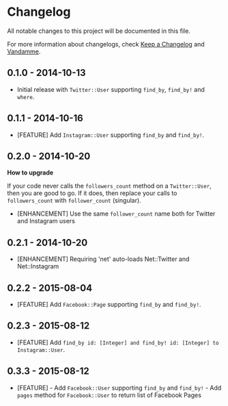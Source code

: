 # Changelog

All notable changes to this project will be documented in this file.

For more information about changelogs, check
[Keep a Changelog](http://keepachangelog.com) and
[Vandamme](http://tech-angels.github.io/vandamme).

## 0.1.0 - 2014-10-13

* Initial release with `Twitter::User` supporting `find_by`, `find_by!` and `where`.

## 0.1.1 - 2014-10-16

* [FEATURE] Add `Instagram::User` supporting `find_by` and `find_by!`.

## 0.2.0 - 2014-10-20

**How to upgrade**

If your code never calls the `followers_count` method on a `Twitter::User`, then you are good to go.
If it does, then replace your calls to `followers_count` with `follower_count` (singular).

* [ENHANCEMENT] Use the same `follower_count` name both for Twitter and Instagram users

## 0.2.1 - 2014-10-20

* [ENHANCEMENT] Requiring 'net' auto-loads Net::Twitter and Net::Instagram

## 0.2.2 - 2015-08-04

* [FEATURE] Add `Facebook::Page` supporting `find_by` and `find_by!`.

## 0.2.3 - 2015-08-12

* [FEATURE] Add `find_by id: [Integer] and find_by! id: [Integer] to Instagram::User`.

## 0.3.3 - 2015-08-12

* [FEATURE] - Add `Facebook::User` supporting `find_by` and `find_by!`
            - Add `pages` method for `Facebook::User` to return list of Facebook Pages
